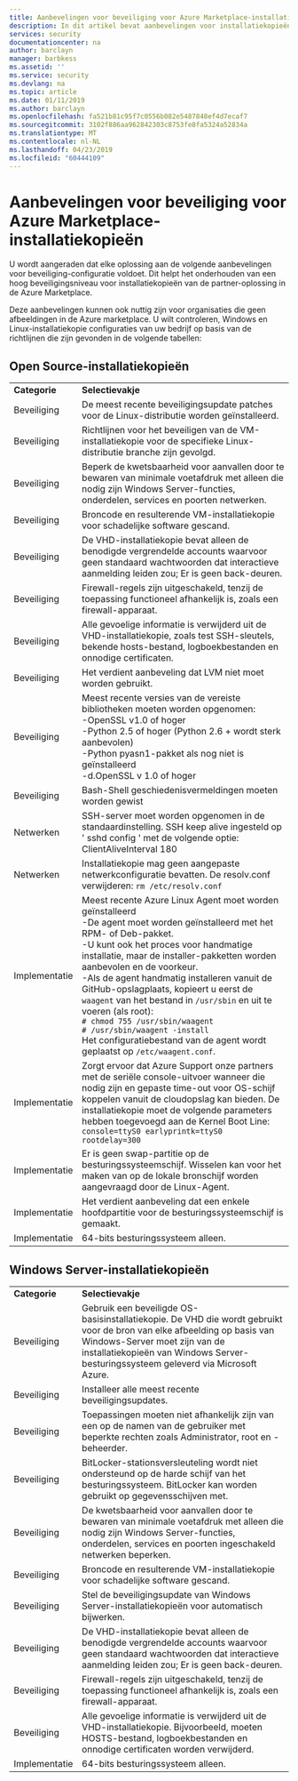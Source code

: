 ```yaml
---
title: Aanbevelingen voor beveiliging voor Azure Marketplace-installatiekopieën | Microsoft Docs
description: In dit artikel bevat aanbevelingen voor installatiekopieën die zijn opgenomen op de markt
services: security
documentationcenter: na
author: barclayn
manager: barbkess
ms.assetid: ''
ms.service: security
ms.devlang: na
ms.topic: article
ms.date: 01/11/2019
ms.author: barclayn
ms.openlocfilehash: fa521b81c95f7c0556b082e5487848ef4d7ecaf7
ms.sourcegitcommit: 3102f886aa962842303c8753fe8fa5324a52834a
ms.translationtype: MT
ms.contentlocale: nl-NL
ms.lasthandoff: 04/23/2019
ms.locfileid: "60444109"
---
```

# <a name="security-recommendations-for-azure-marketplace-images"></a>Aanbevelingen voor beveiliging voor Azure Marketplace-installatiekopieën

U wordt aangeraden dat elke oplossing aan de volgende aanbevelingen voor beveiliging-configuratie voldoet. Dit helpt het onderhouden van een hoog beveiligingsniveau voor installatiekopieën van de partner-oplossing in de Azure Marketplace.

Deze aanbevelingen kunnen ook nuttig zijn voor organisaties die geen afbeeldingen in de Azure marketplace. U wilt controleren, Windows en Linux-installatiekopie configuraties van uw bedrijf op basis van de richtlijnen die zijn gevonden in de volgende tabellen:

## <a name="open-source-based-images"></a>Open Source-installatiekopieën

|||
|--------------------------------------------------------------|----------------------------------------------------------------------------------------------------------------------------------------------------------------------------------------------------------------------------------------------------------------------------------------|
| **Categorie**                                                 | **Selectievakje**                                                                                                                                                                                                                                                                              |
| Beveiliging                                                     | De meest recente beveiligingsupdate patches voor de Linux-distributie worden geïnstalleerd.                                                                                                                                                                                                              |
| Beveiliging                                                     | Richtlijnen voor het beveiligen van de VM-installatiekopie voor de specifieke Linux-distributie branche zijn gevolgd.                                                                                                                                                                                     |
| Beveiliging                                                     | Beperk de kwetsbaarheid voor aanvallen door te bewaren van minimale voetafdruk met alleen die nodig zijn Windows Server-functies, onderdelen, services en poorten netwerken.                                                                                                                                               |
| Beveiliging                                                     | Broncode en resulterende VM-installatiekopie voor schadelijke software gescand.                                                                                                                                                                                                                                   |
| Beveiliging                                                     | De VHD-installatiekopie bevat alleen de benodigde vergrendelde accounts waarvoor geen standaard wachtwoorden dat interactieve aanmelding leiden zou; Er is geen back-deuren.                                                                                                                                           |
| Beveiliging                                                     | Firewall-regels zijn uitgeschakeld, tenzij de toepassing functioneel afhankelijk is, zoals een firewall-apparaat.                                                                                                                                                                             |
| Beveiliging                                                     | Alle gevoelige informatie is verwijderd uit de VHD-installatiekopie, zoals test SSH-sleutels, bekende hosts-bestand, logboekbestanden en onnodige certificaten.                                                                                                                                       |
| Beveiliging                                                     | Het verdient aanbeveling dat LVM niet moet worden gebruikt.                                                                                                                                                                                                                                            |
| Beveiliging                                                     | Meest recente versies van de vereiste bibliotheken moeten worden opgenomen: </br> -OpenSSL v1.0 of hoger </br> -Python 2.5 of hoger (Python 2.6 + wordt sterk aanbevolen) </br> -Python pyasn1-pakket als nog niet is geïnstalleerd </br> -d.OpenSSL v 1.0 of hoger                                                                |
| Beveiliging                                                     | Bash-Shell geschiedenisvermeldingen moeten worden gewist                                                                                                                                                                                                                                             |
| Netwerken                                                   | SSH-server moet worden opgenomen in de standaardinstelling. SSH keep alive ingesteld op ' sshd config ' met de volgende optie: ClientAliveInterval 180                                                                                                                                                        |
| Netwerken                                                   | Installatiekopie mag geen aangepaste netwerkconfiguratie bevatten. De resolv.conf verwijderen: `rm /etc/resolv.conf`                                                                                                                                                                                |
| Implementatie                                                   | Meest recente Azure Linux Agent moet worden geïnstalleerd </br> -De agent moet worden geïnstalleerd met het RPM- of Deb-pakket.  </br> -U kunt ook het proces voor handmatige installatie, maar de installer-pakketten worden aanbevolen en de voorkeur. </br> -Als de agent handmatig installeren vanuit de GitHub-opslagplaats, kopieert u eerst de `waagent` van het bestand in `/usr/sbin` en uit te voeren (als root): </br>`# chmod 755 /usr/sbin/waagent` </br>`# /usr/sbin/waagent -install` </br>Het configuratiebestand van de agent wordt geplaatst op `/etc/waagent.conf`.    |
| Implementatie                                                   | Zorgt ervoor dat Azure Support onze partners met de seriële console-uitvoer wanneer die nodig zijn en gepaste time-out voor OS-schijf koppelen vanuit de cloudopslag kan bieden. De installatiekopie moet de volgende parameters hebben toegevoegd aan de Kernel Boot Line: `console=ttyS0 earlyprintk=ttyS0 rootdelay=300` |
| Implementatie                                                   | Er is geen swap-partitie op de besturingssysteemschijf. Wisselen kan voor het maken van op de lokale bronschijf worden aangevraagd door de Linux-Agent.         |
| Implementatie                                                   | Het verdient aanbeveling dat een enkele hoofdpartitie voor de besturingssysteemschijf is gemaakt.      |
| Implementatie                                                   | 64-bits besturingssysteem alleen.                                                                                                                                                                                                                                                          |

## <a name="windows-server-based-images"></a>Windows Server-installatiekopieën

|||
|-------------| -------------------------|
| **Categorie**                                                     | **Selectievakje**                                                                                                                                                                |
| Beveiliging                                                         | Gebruik een beveiligde OS-basisinstallatiekopie. De VHD die wordt gebruikt voor de bron van elke afbeelding op basis van Windows-Server moet zijn van de installatiekopieën van Windows Server-besturingssysteem geleverd via Microsoft Azure. |
| Beveiliging                                                         | Installeer alle meest recente beveiligingsupdates.                                                                                                                                     |
| Beveiliging                                                         | Toepassingen moeten niet afhankelijk zijn van een op de namen van de gebruiker met beperkte rechten zoals Administrator, root en -beheerder.                                                                |
| Beveiliging                                                         | BitLocker-stationsversleuteling wordt niet ondersteund op de harde schijf van het besturingssysteem. BitLocker kan worden gebruikt op gegevensschijven met.                                                            |
| Beveiliging                                                         | De kwetsbaarheid voor aanvallen door te bewaren van minimale voetafdruk met alleen die nodig zijn Windows Server-functies, onderdelen, services en poorten ingeschakeld netwerken beperken.                         |
| Beveiliging                                                         | Broncode en resulterende VM-installatiekopie voor schadelijke software gescand.                                                                                                                     |
| Beveiliging                                                         | Stel de beveiligingsupdate van Windows Server-installatiekopieën voor automatisch bijwerken.                                                                                                                |
| Beveiliging                                                         | De VHD-installatiekopie bevat alleen de benodigde vergrendelde accounts waarvoor geen standaard wachtwoorden dat interactieve aanmelding leiden zou; Er is geen back-deuren.                             |
| Beveiliging                                                         | Firewall-regels zijn uitgeschakeld, tenzij de toepassing functioneel afhankelijk is, zoals een firewall-apparaat.                                                               |
| Beveiliging                                                         | Alle gevoelige informatie is verwijderd uit de VHD-installatiekopie. Bijvoorbeeld, moeten HOSTS-bestand, logboekbestanden en onnodige certificaten worden verwijderd.                                              |
| Implementatie                                                       | 64-bits besturingssysteem alleen.                            |
